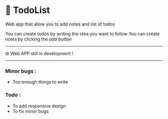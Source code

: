 # 📌 TodoList
Web app that allow you to add notes and list of todos

You can create todos by writing the idea you want to follow
You can create notes by clicking the *add button*

---

⚙️ Web APP still in development !

---

### Minor bugs :  
- Too enough things to write

### Todo :  
- To add responsive design
- To fix minor bugs
